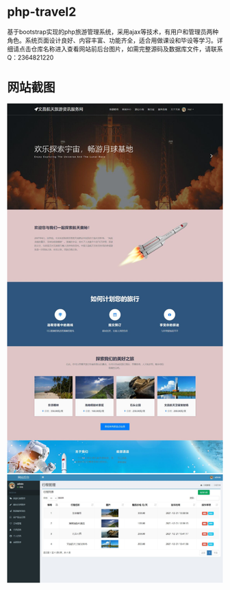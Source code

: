 # php-travel2
基于bootstrap实现的php旅游管理系统，采用ajax等技术，有用户和管理员两种角色。系统页面设计良好、内容丰富、功能齐全，适合用做课设和毕设等学习。详细请点击仓库名称进入查看网站前后台图片，如需完整源码及数据库文件，请联系Q：2364821220
# 网站截图
![image](https://github.com/hzl0898/php-travel2/blob/main/网站首页.jpeg)
![image](https://github.com/hzl0898/php-travel2/blob/main/后台行程管理.jpeg)
